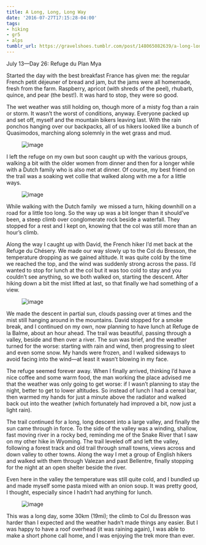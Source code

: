 ```yaml
---
title: A Long, Long, Long Way
date: '2016-07-27T17:15:28-04:00'
tags:
- hiking
- gr5
- alps
tumblr_url: https://gravelshoes.tumblr.com/post/148065082639/a-long-long-long-way
---
```

July 13—Day 26: Refuge du Plan Mya

Started the day with the best breakfast France has given me: the regular French petit déjeuner of bread and jam, but the jams were all homemade, fresh from the farm. Raspberry, apricot (with shreds of the peel), rhubarb, quince, and pear (the best!). It was hard to stop, they were so good.

The wet weather was still holding on, though more of a misty fog than a rain or storm. It wasn’t the worst of conditions, anyway. Everyone packed up and set off, myself and the mountain bikers leaving last. With the rain ponchos hanging over our backpacks, all of us hikers looked like a bunch of Quasimodos, marching along solemnly in the wet grass and mud.

<figure data-orig-width="3264" data-orig-height="2448" class="tmblr-full"><img src="https://66.media.tumblr.com/d716d6edc95ceb9b5597a6fc66417c55/tumblr_inline_oapunpo9By1uncvcw_540.jpg" alt="image" data-orig-width="3264" data-orig-height="2448"></figure>

I left the refuge on my own but soon caught up with the various groups, walking a bit with the older women from dinner and then for a longer while with a Dutch family who is also met at dinner. Of course, my best friend on the trail was a soaking wet collie that walked along with me a for a little ways.

<figure data-orig-width="2448" data-orig-height="3264" class="tmblr-full"><img src="https://66.media.tumblr.com/cf240613d75e5d2351503ec961f97025/tumblr_inline_oapuo0h6N51uncvcw_540.jpg" alt="image" data-orig-width="2448" data-orig-height="3264"></figure>

While walking with the Dutch family &nbsp;we missed a turn, hiking downhill on a road for a little too long. So the way up was a bit longer than it should’ve been, a steep climb over conglomerate rock beside a waterfall. They stopped for a rest and I kept on, knowing that the col was still more than an hour’s climb.

Along the way I caught up with David, the French hiker I’d met back at the Refuge du Chésery. We made our way slowly up to the Col du Bresson, the temperature dropping as we gained altitude. It was quite cold by the time we reached the top, and the wind was suddenly strong across the pass. I’d wanted to stop for lunch at the col but it was too cold to stay and you couldn’t see anything, so we both walked on, starting the descent. After hiking down a bit the mist lifted at last, so that finally we had something of a view.

<figure data-orig-width="3264" data-orig-height="2448" class="tmblr-full"><img src="https://66.media.tumblr.com/b16c2ac61470c543833daeb817f5b6dc/tumblr_inline_oapuohDd8T1uncvcw_540.jpg" alt="image" data-orig-width="3264" data-orig-height="2448"></figure>

We made the descent in partial sun, clouds passing over at times and the mist still hanging around in the mountains. David stopped for a smoke break, and I continued on my own, now planning to have lunch at Refuge de la Balme, about an hour ahead. The trail was beautiful, passing through a valley, beside and then over a river. The sun was brief, and the weather turned for the worse: starting with rain and wind, then progressing to sleet and even some snow. My hands were frozen, and I walked sideways to avoid facing into the wind—at least it wasn’t blowing in my face.

The refuge seemed forever away. When I finally arrived, thinking I’d have a nice coffee and some warm food, the man working the place advised me that the weather was only going to get worse: if I wasn’t planning to stay the night, better to get to lower altitudes. So instead of lunch I had a cereal bar, then warmed my hands for just a minute above the radiator and walked back out into the weather (which fortunately had improved a bit, now just a light rain).

The trail continued for a long, long descent into a large valley, and finally the sun came through in force. To the side of the valley was a winding, shallow, fast moving river in a rocky bed, reminding me of the Snake River that I saw on my other hike in Wyoming. The trail leveled off and left the valley, following a forest track and old trail through small towns, views across and down valley to other towns. Along the way I met a group of English hikers and walked with them through Valezan and past Bellentre, finally stopping for the night at an open shelter beside the river.

Even here in the valley the temperature was still quite cold, and I bundled up and made myself some pasta mixed with an onion soup. It was pretty good, I thought, especially since I hadn’t had anything for lunch.

<figure data-orig-width="960" data-orig-height="1280" class="tmblr-full"><img src="https://66.media.tumblr.com/0406cb7176a65020d2eb624cbf4ebdc6/tumblr_inline_oapupeDxId1uncvcw_540.jpg" alt="image" data-orig-width="960" data-orig-height="1280"></figure>

This was a long day, some 30km (19mi); the climb to Col du Bresson was harder than I expected and the weather hadn’t made things any easier. But I was happy to have a roof overhead (it was raining again), I was able to make a short phone call home, and I was enjoying the trek more than ever.

